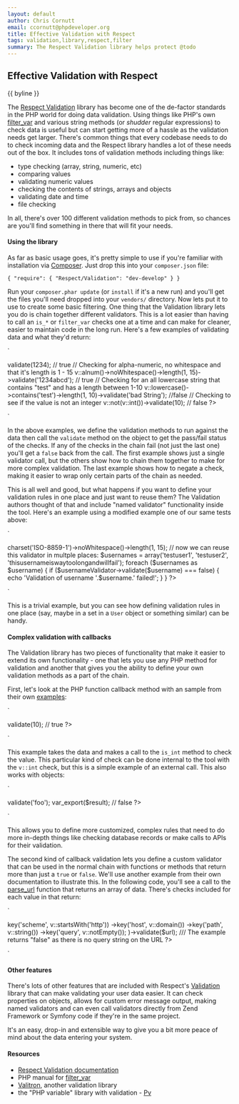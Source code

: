 ```yaml
---
layout: default
author: Chris Cornutt
email: ccornutt@phpdeveloper.org
title: Effective Validation with Respect
tags: validation,library,respect,filter
summary: The Respect Validation library helps protect @todo
---
```


Effective Validation with Respect
--------------

{{ byline }}

The [Respect Validation](https://github.com/Respect/Validation) library has become one of the de-factor standards in the PHP world for doing data validation. Using things like PHP's own [filter_var](http://php.net/filter_var) and various string methods (or *shudder* regular expressions) to check data is useful but can start getting more of a hassle as the validation needs get larger. There's common things that every codebase needs to do to check incoming data and the Respect library handles a lot of these needs out of the box. It includes tons of validation methods including things like:

- type checking (array, string, numeric, etc)
- comparing values
- validating numeric values
- checking the contents of strings, arrays and objects
- validating date and time
- file checking

In all, there's over 100 different validation methods to pick from, so chances are you'll find something in there that will fit your needs.

#### Using the library

As far as basic usage goes, it's pretty simple to use if you're familiar with installation via [Composer](http://getcomposer.org). Just drop this into your `composer.json` file:

`
{
    "require": {
        "Respect/Validation": "dev-develop"
    }
}
`

Run your `composer.phar update` (or `install` if it's a new run) and you'll get the files you'll need dropped into your `vendors/` directory. Now lets put it to use to create some basic filtering. One thing that the Validation library lets you do is chain together different validators. This is a lot easier than having to call an `is_*` or `filter_var` checks one at a time and can make for cleaner, easier to maintain code in the long run. Here's a few examples of validating data and what they'd return:

`
<?php
require_once 'vendor/autoload.php';

use Respect\Validation\Validator as v;

// Checking that a value is numeric
v::numeric()->validate(1234); // true

// Checking for alpha-numeric, no whitespace and that it's length is 1 - 15
v::alnum()->noWhitespace()->length(1, 15)->validate('1234abcd'); // true

// Checking for an all lowercase string that contains "test" and has a length between 1-10
v::lowercase()->contains('test')->length(1, 10)->validate('bad String'); //false

// Checking to see if the value is not an integer
v::not(v::int())->validate(10); // false
?>
`

In the above examples, we define the validation methods to run against the data then call the `validate` method on the object to get the pass/fail status of the checks. If any of the checks in the chain fail (not just the last one) you'll get a `false` back from the call. The first example shows just a single validator call, but the others show how to chain them together to make for more complex validation. The last example shows how to negate a check, making it easier to wrap only certain parts of the chain as needed.

This is all well and good, but what happens if you want to define your validation rules in one place and just want to reuse them? The Validation authors thought of that and include "named validator" functionality inside the tool. Here's an example using a modified example one of our same tests above:

`
<?php
$usernameValidator = v::alnum()->charset('ISO-8859-1')->noWhitespace()->length(1, 15);

// now we can reuse this validator in multple places:
$usernames = array('testuser1', 'testuser2', 'thisusernameiswaytoolongandwillfail');
foreach ($usernames as $username) {
    if ($usernameValidator->validate($username) === false) {
        echo 'Validation of username '.$username.' failed!';
    }
}
?>
`

This is a trivial example, but you can see how defining validation rules in one place (say, maybe in a set in a `User` object or something similar) can be handy.

#### Complex validation with callbacks

The Validation library has two pieces of functionality that make it easier to extend its own functionality - one that lets you use any PHP method for validation and another that gives you the ability to define your own validation methods as a part of the chain.

First, let's look at the PHP function callback method with an sample from their own [examples](https://github.com/Respect/Validation):

`
<?php
// Uses the PHP "is_int" method to validate the value
v::callback('is_int')->validate(10); // true

?>
`

This example takes the data and makes a call to the `is_int` method to check the value. This particular kind of check can be done internal to the tool with the `v::int` check, but this is a simple example of an external call. This also works with objects:

`
<?php
class Test
{
    public function customValidate($data)
    {
        return ($data === 'test') ? true : false;
    }
}

$result = v::callback(array('Test', 'cusotmValidate'))->validate('foo');
var_export($result); // false

?>
`

This allows you to define more customized, complex rules that need to do more in-depth things like checking database records or make calls to APIs for their validation.

The second kind of callback validation lets you define a custom validator that can be used in the normal chain with functions or methods that return more than just a `true` or `false`. We'll use another example from their own documentation to illustrate this. In the following code, you'll see a call to the [parse_url](http://php.net/parse_url) function that returns an array of data. There's checks included for each value in that return:

`
<?php

$url = 'http://websec.io/tagged/twofactor';

v::call(
    'parse_url',
    v::arr()->key('scheme', v::startsWith('http'))
        ->key('host',   v::domain())
        ->key('path',   v::string())
        ->key('query',  v::notEmpty());
)->validate($url);

/// The example returns "false" as there is no query string on the URL

?>
`

#### Other features

There's lots of other features that are included with Respect's [Validation](https://github.com/Respect/Validation) library that can make validating your user data easier. It can check properties on objects, allows for custom error message output, making named validators and can even call validators directly from Zend Framework or Symfony code if they're in the same project.

It's an easy, drop-in and extensible way to give you a bit more peace of mind about the data entering your system.

#### Resources

- [Respect Validation documentation](http://documentup.com/Respect/Validation/)
- PHP manual for [filter_var](http://php.net/filter_var)
- [Valitron](https://github.com/vlucas/valitron), another validation library
- the "PHP variable" library with validation - [Pv](http://github.com/enygma/pv)


